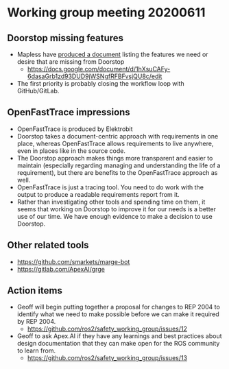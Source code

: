# Working group meeting 20200611

## Doorstop missing features

- Mapless have [produced a document](https://github.com/ros2/safety_working_group/issues/11) listing the features we need or desire that are missing from Doorstop
  - https://docs.google.com/document/d/1hXsuCAFy-6dasaGrb1zd93DUD9jWSNgfRFBFvsjQU8c/edit
- The first priority is probably closing the workflow loop with GitHub/GitLab.


## OpenFastTrace impressions

- OpenFastTrace is produced by Elektrobit
- Doorstop takes a document-centric approach with requirements in one place, whereas OpenFastTrace allows requirements to live anywhere, even in places like in the source code.
- The Doorstop approach makes things more transparent and easier to maintain (especially regarding managing and understanding the life of a requirement), but there are benefits to the OpenFastTrace approach as well.
- OpenFastTrace is just a tracing tool. You need to do work with the output to produce a readable requirements report from it.
- Rather than investigating other tools and spending time on them, it seems that working on Doorstop to improve it for our needs is a better use of our time. We have enough evidence to make a decision to use Doorstop.


## Other related tools

- https://github.com/smarkets/marge-bot
- https://gitlab.com/ApexAI/grge


##  Action items

- Geoff will begin putting together a proposal for changes to REP 2004 to identify what we need to make possible before we can make it required by REP 2004.
  - https://github.com/ros2/safety_working_group/issues/12
- Geoff to ask Apex.AI if they have any learnings and best practices about design documentation that they can make open for the ROS community to learn from.
  - https://github.com/ros2/safety_working_group/issues/13
